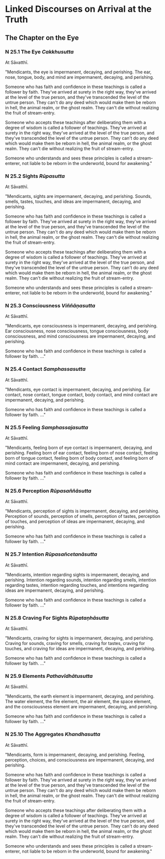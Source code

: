 # Linked Discourses on Arrival at the Truth

<!--pg-->
## The Chapter on the Eye

### N 25.1 The Eye *Cakkhusutta*

At Sāvatthī.

"Mendicants, the eye is impermanent, decaying, and perishing. The ear,
nose, tongue, body, and mind are impermanent, decaying, and perishing.

Someone who has faith and confidence in these teachings is called a
follower by faith. They've arrived at surety in the right way, they've
arrived at the level of the true person, and they've transcended the
level of the untrue person. They can't do any deed which would make them
be reborn in hell, the animal realm, or the ghost realm. They can't die
without realizing the fruit of stream-entry.

Someone who accepts these teachings after deliberating them with a
degree of wisdom is called a follower of teachings. They've arrived at
surety in the right way, they've arrived at the level of the true
person, and they've transcended the level of the untrue person. They
can't do any deed which would make them be reborn in hell, the animal
realm, or the ghost realm. They can't die without realizing the fruit of
stream-entry.

Someone who understands and sees these principles is called a
stream-enterer, not liable to be reborn in the underworld, bound for
awakening."

<!--pg-->
### N 25.2 Sights *Rūpasutta*

At Sāvatthī.

"Mendicants, sights are impermanent, decaying, and perishing. Sounds,
smells, tastes, touches, and ideas are impermanent, decaying, and
perishing.

Someone who has faith and confidence in these teachings is called a
follower by faith. They've arrived at surety in the right way, they've
arrived at the level of the true person, and they've transcended the
level of the untrue person. They can't do any deed which would make them
be reborn in hell, the animal realm, or the ghost realm. They can't die
without realizing the fruit of stream-entry.

Someone who accepts these teachings after deliberating them with a
degree of wisdom is called a follower of teachings. They've arrived at
surety in the right way, they've arrived at the level of the true
person, and they've transcended the level of the untrue person. They
can't do any deed which would make them be reborn in hell, the animal
realm, or the ghost realm. They can't die without realizing the fruit of
stream-entry.

Someone who understands and sees these principles is called a
stream-enterer, not liable to be reborn in the underworld, bound for
awakening."

<!--pg-->
### N 25.3 Consciousness *Viññāṇasutta*

At Sāvatthī.

"Mendicants, eye consciousness is impermanent, decaying, and perishing.
Ear consciousness, nose consciousness, tongue consciousness, body
consciousness, and mind consciousness are impermanent, decaying, and
perishing.

Someone who has faith and confidence in these teachings is called a
follower by faith. ..."

<!--pg-->
### N 25.4 Contact *Samphassasutta*

At Sāvatthī.

"Mendicants, eye contact is impermanent, decaying, and perishing. Ear
contact, nose contact, tongue contact, body contact, and mind contact
are impermanent, decaying, and perishing.

Someone who has faith and confidence in these teachings is called a
follower by faith. ..."

<!--pg-->
### N 25.5 Feeling *Samphassajasutta*

At Sāvatthī.

"Mendicants, feeling born of eye contact is impermanent, decaying, and
perishing. Feeling born of ear contact, feeling born of nose contact,
feeling born of tongue contact, feeling born of body contact, and
feeling born of mind contact are impermanent, decaying, and perishing.

Someone who has faith and confidence in these teachings is called a
follower by faith. ..."

<!--pg-->
### N 25.6 Perception *Rūpasaññāsutta*

At Sāvatthī.

"Mendicants, perception of sights is impermanent, decaying, and
perishing. Perception of sounds, perception of smells, perception of
tastes, perception of touches, and perception of ideas are impermanent,
decaying, and perishing.

Someone who has faith and confidence in these teachings is called a
follower by faith. ..."

<!--pg-->
### N 25.7 Intention *Rūpasañcetanāsutta*

At Sāvatthī.

"Mendicants, intention regarding sights is impermanent, decaying, and
perishing. Intention regarding sounds, intention regarding smells,
intention regarding tastes, intention regarding touches, and intentions
regarding ideas are impermanent, decaying, and perishing.

Someone who has faith and confidence in these teachings is called a
follower by faith. ..."

<!--pg-->
### N 25.8 Craving For Sights *Rūpataṇhāsutta*

At Sāvatthī.

"Mendicants, craving for sights is impermanent, decaying, and perishing.
Craving for sounds, craving for smells, craving for tastes, craving for
touches, and craving for ideas are impermanent, decaying, and perishing.

Someone who has faith and confidence in these teachings is called a
follower by faith. ..."

<!--pg-->
### N 25.9 Elements *Pathavīdhātusutta*

At Sāvatthī.

"Mendicants, the earth element is impermanent, decaying, and perishing.
The water element, the fire element, the air element, the space element,
and the consciousness element are impermanent, decaying, and perishing.

Someone who has faith and confidence in these teachings is called a
follower by faith. ..."

<!--pg-->
### N 25.10 The Aggregates *Khandhasutta*

At Sāvatthī.

"Mendicants, form is impermanent, decaying, and perishing. Feeling,
perception, choices, and consciousness are impermanent, decaying, and
perishing.

Someone who has faith and confidence in these teachings is called a
follower by faith. They've arrived at surety in the right way, they've
arrived at the level of the true person, and they've transcended the
level of the untrue person. They can't do any deed which would make them
be reborn in hell, the animal realm, or the ghost realm. They can't die
without realizing the fruit of stream-entry.

Someone who accepts these teachings after deliberating them with a
degree of wisdom is called a follower of teachings. They've arrived at
surety in the right way, they've arrived at the level of the true
person, and they've transcended the level of the untrue person. They
can't do any deed which would make them be reborn in hell, the animal
realm, or the ghost realm. They can't die without realizing the fruit of
stream-entry.

Someone who understands and sees these principles is called a
stream-enterer, not liable to be reborn in the underworld, bound for
awakening."



